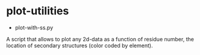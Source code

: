 # plot-utilities

- plot-with-ss.py

A script that allows to plot any 2d-data as a function of residue number, the location of secondary structures (color coded by element). 
